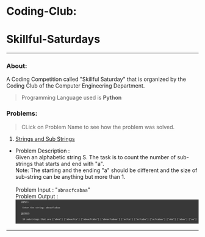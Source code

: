# Coding-Club: 
# Skillful-Saturdays
<hr>

### About:
A Coding Competition called "Skillful Saturday" that is organized by the Coding Club of the Computer Engineering Department.

> Programming Language used is **Python**  <br>

### Problems: <br>
> CLick on Problem Name to see how the problem was solved. <br>

1. [Strings and Sub Strings](https://github.com/Amoeba5558/Coding-Club_Skillful-Saturdays/blob/main/Problem-01.py) <br>
* Problem Description : <br>
Given an alphabetic string S. The task is to count the number of sub-strings that starts and end with "a". <br>
Note: The starting and the ending "a" should be different and the size of sub-string can be anything but more than 1. <br> <br>
 Problem Input : "`abnacfcabaa`" <br>
 Problem Output : <br>
![Problem-01](Images-Readme/1.jpg)



<hr>
